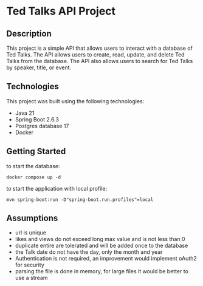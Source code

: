 # Ted Talks API Project

## Description

This project is a simple API that allows users to interact with a database of Ted Talks. The API allows users to create, read, update, and delete Ted Talks from the database. The API also allows users to search for Ted Talks by speaker, title, or event.

## Technologies

This project was built using the following technologies:
- Java 21
- Spring Boot 2.6.3
- Postgres database 17
- Docker


## Getting Started
to start the database:
```
docker compose up -d
```

to start the application with local profile:
```
mvn spring-boot:run -D"spring-boot.run.profiles"=local
```

## Assumptions
- url is unique
- likes and views do not exceed long max value and is not less than 0
- duplicate entire are tolerated and will be added once to the database
- the Talk date do not have the day, only the month and year
- Authentication is not required, an improvement would implement oAuth2 for security
- parsing the file is done in memory, for large files it would be better to use a stream
